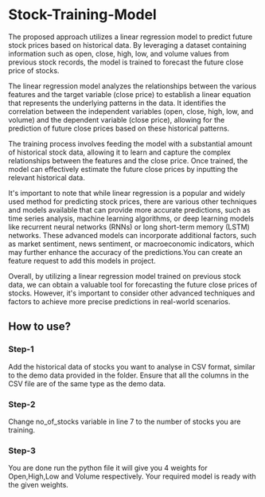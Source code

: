 # Stock-Training-Model
The proposed approach utilizes a linear regression model to predict future stock prices based on historical data. By leveraging a dataset containing information such as open, close, high, low, and volume values from previous stock records, the model is trained to forecast the future close price of stocks.

The linear regression model analyzes the relationships between the various features and the target variable (close price) to establish a linear equation that represents the underlying patterns in the data. It identifies the correlation between the independent variables (open, close, high, low, and volume) and the dependent variable (close price), allowing for the prediction of future close prices based on these historical patterns.

The training process involves feeding the model with a substantial amount of historical stock data, allowing it to learn and capture the complex relationships between the features and the close price. Once trained, the model can effectively estimate the future close prices by inputting the relevant historical data.

It's important to note that while linear regression is a popular and widely used method for predicting stock prices, there are various other techniques and models available that can provide more accurate predictions, such as time series analysis, machine learning algorithms, or deep learning models like recurrent neural networks (RNNs) or long short-term memory (LSTM) networks. These advanced models can incorporate additional factors, such as market sentiment, news sentiment, or macroeconomic indicators, which may further enhance the accuracy of the predictions.You can create an feature request to add this models in project.

Overall, by utilizing a linear regression model trained on previous stock data, we can obtain a valuable tool for forecasting the future close prices of stocks. However, it's important to consider other advanced techniques and factors to achieve more precise predictions in real-world scenarios.

## How to use?
### Step-1
Add the historical data of stocks you want to analyse in CSV format, similar to the demo data provided in the folder. Ensure that all the columns in the CSV file are of the same type as the demo data.
### Step-2
Change no_of_stocks variable in line 7 to the number of stocks you are training.
### Step-3 
You are done run the python file it will give you 4 weights for Open,High,Low and Volume respectively.
Your required model is ready with the given weights.

